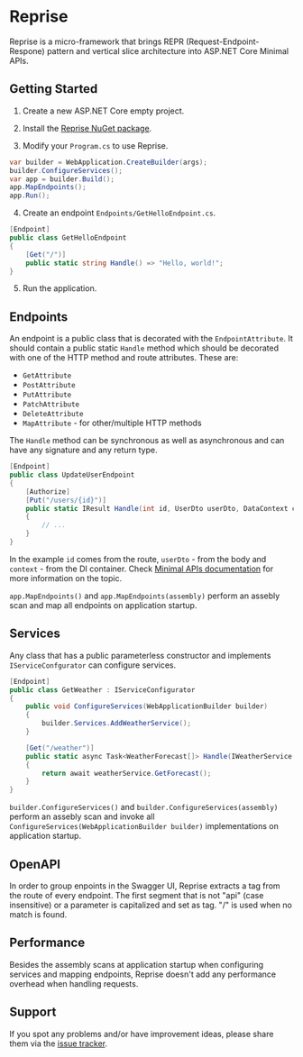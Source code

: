 # Reprise

Reprise is a micro-framework that brings REPR (Request-Endpoint-Respone) pattern and vertical slice architecture into ASP.NET Core Minimal APIs. 

## Getting Started

1. Create a new ASP.NET Core empty project.

2. Install the [Reprise NuGet package](https://www.nuget.org/packages/Reprise).

3. Modify your `Program.cs` to use Reprise. 

```csharp
var builder = WebApplication.CreateBuilder(args);
builder.ConfigureServices();
var app = builder.Build();
app.MapEndpoints();
app.Run();
```

4. Create an endpoint `Endpoints/GetHelloEndpoint.cs`. 

```csharp
[Endpoint]
public class GetHelloEndpoint
{
    [Get("/")]
    public static string Handle() => "Hello, world!";
}
```

5. Run the application.

## Endpoints

An endpoint is a public class that is decorated with the `EndpointAttribute`. It should contain a public static `Handle` method which should be decorated with one of the HTTP method and route attributes. These are:
* `GetAttribute`
* `PostAttribute`
* `PutAttribute`
* `PatchAttribute`
* `DeleteAttribute`
* `MapAttribute` - for other/multiple HTTP methods

The `Handle` method can be synchronous as well as asynchronous and can have any signature and any return type.

```csharp
[Endpoint]
public class UpdateUserEndpoint
{
    [Authorize]
    [Put("/users/{id}")]
    public static IResult Handle(int id, UserDto userDto, DataContext context)
    {
        // ...
    }
}
```

In the example `id` comes from the route, `userDto` - from the body and `context` - from the DI container. Check [Minimal APIs documentation](https://learn.microsoft.com/en-us/aspnet/core/fundamentals/minimal-apis) for more information on the topic.

`app.MapEndpoints()` and `app.MapEndpoints(assembly)` perform an assebly scan and map all endpoints on application startup.

## Services

Any class that has a public parameterless constructor and implements `IServiceConfgurator` can configure services. 

```csharp
[Endpoint]
public class GetWeather : IServiceConfigurator
{
    public void ConfigureServices(WebApplicationBuilder builder)
    {
        builder.Services.AddWeatherService();
    }

    [Get("/weather")]
    public static async Task<WeatherForecast[]> Handle(IWeatherService weatherService)
    {
        return await weatherService.GetForecast();
    }
}
```

`builder.ConfigureServices()` and `builder.ConfigureServices(assembly)` perform an assebly scan and invoke all `ConfigureServices(WebApplicationBuilder builder)` implementations on application startup. 

## OpenAPI

In order to group enpoints in the Swagger UI, Reprise extracts a tag from the route of every endpoint. The first segment that is not "api" (case insensitive) or a parameter is capitalized and set as tag. "/" is used when no match is found. 

## Performance

Besides the assembly scans at application startup when configuring services and mapping endpoints, Reprise doesn't add any performance overhead when handling requests.

## Support

If you spot any problems and/or have improvement ideas, please share them via
the [issue tracker](https://github.com/yavorfingarov/Reprise/issues).
